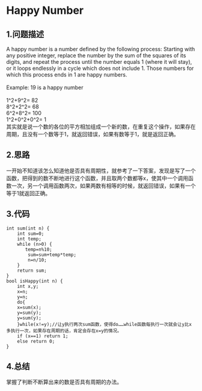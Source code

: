 Happy Number
=======

1.问题描述
----------

A happy number is a number defined by the following process: Starting with any positive integer, replace the number by the sum of the squares of its digits, and repeat the process until the number equals 1 (where it will stay), or it loops endlessly in a cycle which does not include 1. Those numbers for which this process ends in 1 are happy numbers.<br>
<br>
Example: 19 is a happy number<br>
<br>
1^2+9^2= 82<br>
8^2+2^2= 68<br>
6^2+8^2= 100<br>
1^2+0^2+0^2= 1<br>
其实就是说一个数的各位的平方相加组成一个新的数，在重复这个操作，如果存在周期，且没有一个数等于1，就返回错误，如果有数等于1，就是返回正确。<br>

2.思路
--------

一开始不知道该怎么知道他是否具有周期性，就参考了一下答案，发现是写了一个函数，把得到的数不断地进行这个函数，并且取两个数都等x，使其中一个调用函数一次，另一个调用函数两次，如果两数有相等的时候，就返回错误，如果有一个等于1就返回正确。

3.代码
-----

```
int sum(int n) {
    int sum=0;
    int temp;
    while (n>0) {
       temp=n%10;
        sum=sum+temp*temp;
        n=n/10;
    }
    return sum;
}
bool isHappy(int n) {
    int x,y;
    x=n;
    y=n;
    do{
    x=sum(x);
    y=sum(y);
    y=sum(y);
    }while(x!=y);//让y执行两次sum函数，使得do……while函数每执行一次就会让y比x多执行一次，如果存在周期的话，肯定会存在x=y的情况。
    if (x==1) return 1;
    else return 0;
}
```

4.总结
-------

掌握了判断不断算出来的数是否具有周期的办法。
